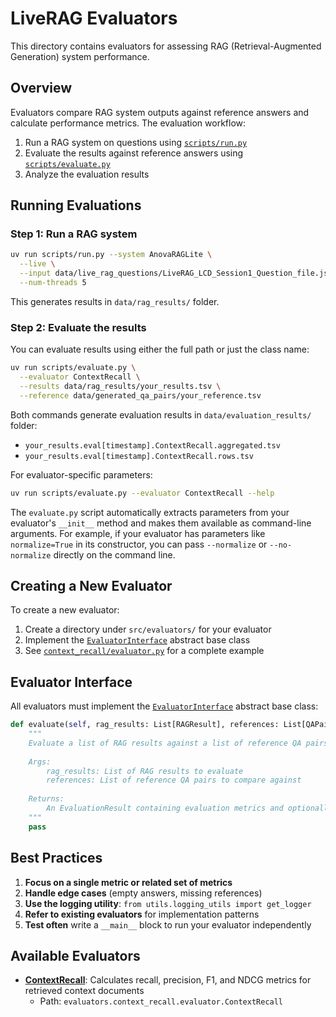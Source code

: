 # LiveRAG Evaluators

This directory contains evaluators for assessing RAG (Retrieval-Augmented Generation) system performance.

## Overview

Evaluators compare RAG system outputs against reference answers and calculate performance metrics. The evaluation workflow:

1. Run a RAG system on questions using [`scripts/run.py`](../../scripts/run.py)
2. Evaluate the results against reference answers using [`scripts/evaluate.py`](../../scripts/evaluate.py)
3. Analyze the evaluation results

## Running Evaluations

### Step 1: Run a RAG system

```bash
uv run scripts/run.py --system AnovaRAGLite \
  --live \
  --input data/live_rag_questions/LiveRAG_LCD_Session1_Question_file.jsonl \
  --num-threads 5
```

This generates results in `data/rag_results/` folder.

### Step 2: Evaluate the results

You can evaluate results using either the full path or just the class name:

```bash
uv run scripts/evaluate.py \
  --evaluator ContextRecall \
  --results data/rag_results/your_results.tsv \
  --reference data/generated_qa_pairs/your_reference.tsv
```

Both commands generate evaluation results in `data/evaluation_results/` folder:

- `your_results.eval[timestamp].ContextRecall.aggregated.tsv`
- `your_results.eval[timestamp].ContextRecall.rows.tsv`

For evaluator-specific parameters:

```bash
uv run scripts/evaluate.py --evaluator ContextRecall --help
```

The `evaluate.py` script automatically extracts parameters from your evaluator's `__init__` method and makes them available as command-line arguments. For example, if your evaluator has parameters like `normalize=True` in its constructor, you can pass `--normalize` or `--no-normalize` directly on the command line.

## Creating a New Evaluator

To create a new evaluator:

1. Create a directory under `src/evaluators/` for your evaluator
2. Implement the [`EvaluatorInterface`](./evaluator_interface.py) abstract base class
3. See [`context_recall/evaluator.py`](./context_recall/evaluator.py) for a complete example

## Evaluator Interface

All evaluators must implement the [`EvaluatorInterface`](./evaluator_interface.py) abstract base class:

```python
def evaluate(self, rag_results: List[RAGResult], references: List[QAPair]) -> EvaluationResult:
    """
    Evaluate a list of RAG results against a list of reference QA pairs.
    
    Args:
        rag_results: List of RAG results to evaluate
        references: List of reference QA pairs to compare against
        
    Returns:
        An EvaluationResult containing evaluation metrics and optionally row-level results
    """
    pass
```

## Best Practices

1. **Focus on a single metric or related set of metrics**
2. **Handle edge cases** (empty answers, missing references)
3. **Use the logging utility**: `from utils.logging_utils import get_logger`
4. **Refer to existing evaluators** for implementation patterns
5. **Test often** write a `__main__` block to run your evaluator independently

## Available Evaluators

- **[ContextRecall](./context_recall/evaluator.py)**: Calculates recall, precision, F1, and NDCG metrics for retrieved context documents
  - Path: `evaluators.context_recall.evaluator.ContextRecall`
